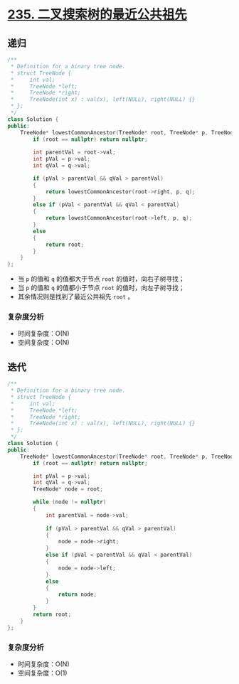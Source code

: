 # [235. 二叉搜索树的最近公共祖先](https://leetcode-cn.com/problems/lowest-common-ancestor-of-a-binary-search-tree/)

## 递归

```cpp
/**
 * Definition for a binary tree node.
 * struct TreeNode {
 *     int val;
 *     TreeNode *left;
 *     TreeNode *right;
 *     TreeNode(int x) : val(x), left(NULL), right(NULL) {}
 * };
 */
class Solution {
public:
    TreeNode* lowestCommonAncestor(TreeNode* root, TreeNode* p, TreeNode* q) {
        if (root == nullptr) return nullptr;
        
        int parentVal = root->val;
        int pVal = p->val;
        int qVal = q->val;

        if (pVal > parentVal && qVal > parentVal)
        {
            return lowestCommonAncestor(root->right, p, q);
        }
        else if (pVal < parentVal && qVal < parentVal)
        {
            return lowestCommonAncestor(root->left, p, q);
        }
        else
        {
            return root;
        }
    }
};
```

- 当 `p` 的值和 `q` 的值都大于节点 `root` 的值时，向右子树寻找；
- 当 `p` 的值和 `q` 的值都小于节点 `root` 的值时，向左子树寻找；
- 其余情况则是找到了最近公共祖先 `root` 。

### 复杂度分析

- 时间复杂度：O(N)
- 空间复杂度：O(N)



## 迭代

```cpp
/**
 * Definition for a binary tree node.
 * struct TreeNode {
 *     int val;
 *     TreeNode *left;
 *     TreeNode *right;
 *     TreeNode(int x) : val(x), left(NULL), right(NULL) {}
 * };
 */
class Solution {
public:
    TreeNode* lowestCommonAncestor(TreeNode* root, TreeNode* p, TreeNode* q) {
        if (root == nullptr) return nullptr;

        int pVal = p->val;
        int qVal = q->val;
        TreeNode* node = root;

        while (node != nullptr)
        {
            int parentVal = node->val;
            
            if (pVal > parentVal && qVal > parentVal) 
            {
                node = node->right;
            }
            else if (pVal < parentVal && qVal < parentVal) 
            {
                node = node->left;
            }
            else 
            {
                return node;
            }
        }
        return root;
    }
};
```

### 复杂度分析

- 时间复杂度：O(N)
- 空间复杂度：O(1)